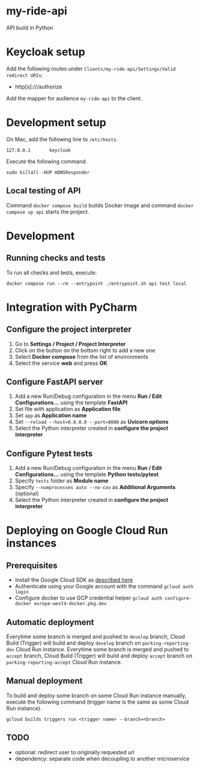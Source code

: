 # my-ride-api
API build in Python


# Keycloak setup
Add the following routes under `Clients/my-ride-api/Settings/Valid redirect URIs`:
- http[s]://<API URL>/authorize

Add the mapper for audience `my-ride-api` to the client.


# Development setup

On Mac, add the following line to `/etc/hosts`.
```shell
127.0.0.1       keycloak
```

Execute the following command.
```shell
sudo killall -HUP mDNSResponder
```

## Local testing of API
Command `docker compose build` builds Docker image and command `docker compose up api` starts the project.


# Development

## Running checks and tests

To run all checks and tests, execute:

```shell
docker compose run --rm --entrypoint ./entrypoint.sh api test local
```


# Integration with PyCharm

## Configure the project interpreter

1. Go to **Settings / Project / Project Interpreter**
2. Click on the button on the bottom right to add a new one
3. Select **Docker compose** from the list of environments
4. Select the service **web** and press **OK**

## Configure FastAPI server

1. Add a new Run/Debug configuration in the menu **Run / Edit Configurations...**
using the template **FastAPI**
2. Set file with application as **Application file**
3. Set `app` as **Application name**
4. Set `--reload --host=0.0.0.0 --port=8000` as **Uvicorn options**
5. Select the Python interpreter created in **configure the project interpreter**

## Configure Pytest tests

1. Add a new Run/Debug configuration in the menu **Run / Edit Configurations...**
using the template **Python tests/pytest**
2. Specify `tests` folder as **Module name**
3. Specify `--numprocesses auto --no-cov` as **Additional Arguments** (optional)
4. Select the Python interpreter created in **configure the project interpreter**


# Deploying on Google Cloud Run instances

## Prerequisites

- Install the Google Cloud SDK as [described here](https://cloud.google.com/sdk/docs/downloads-interactive)
- Authenticate using your Google account with the command `gcloud auth login`
- Configure docker to use GCP credential helper `gcloud auth configure-docker europe-west4-docker.pkg.dev`


## Automatic deployment

Everytime some branch is merged and pushed to `develop` branch, Cloud Build (Trigger) will build and deploy `develop` 
branch on `parking-reporting-dev` Cloud Run instance. Everytime some branch is merged and pushed to `accept` branch, 
Cloud Build (Trigger) will build and deploy `accept` branch on `parking-reporting-accept` Cloud Run instance.


## Manual deployment

To build and deploy some branch on some Cloud Run instance manually, execute the following command (trigger name is
the same as some Cloud Run instance).
```shell
gcloud builds triggers run <trigger name> --branch=<branch>
```


## TODO
- optional: redirect user to originally requested url
- dependency: separate code when decoupling to another microservice